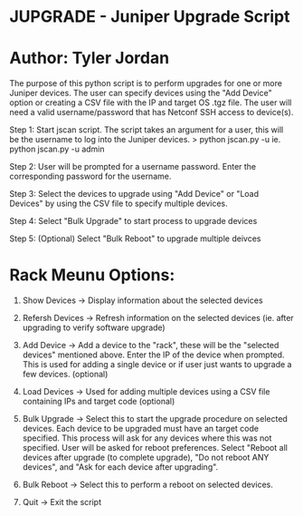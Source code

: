 # JUPGRADE - Juniper Upgrade Script
# Author: Tyler Jordan

The purpose of this python script is to perform upgrades for one or more Juniper devices. The user can specify devices using the "Add Device" option or creating a CSV file with the IP and target OS .tgz file. The user will need a valid username/password that has Netconf SSH access to device(s).

Step 1: Start jscan script. The script takes an argument for a user, this will be the username to log into the Juniper devices. 
      > python jscan.py -u <username>    ie. python jscan.py -u admin

Step 2: User will be prompted for a username password. Enter the corresponding password for the username.

Step 3: Select the devices to upgrade using "Add Device" or "Load Devices" by using the CSV file to specify multiple devices.

Step 4: Select "Bulk Upgrade" to start process to upgrade devices

Step 5: (Optional) Select "Bulk Reboot" to upgrade multiple deivces


# Rack Meunu Options:

1. Show Devices -> Display information about the selected devices

2. Refersh Devices -> Refresh information on the selected devices (ie. after upgrading to verify software upgrade)

3. Add Device -> Add a device to the "rack", these will be the "selected devices" mentioned above. Enter the IP of the device when prompted. This is used for adding a single device or if user just wants to upgrade a few devices. (optional)

4. Load Devices -> Used for adding multiple devices using a CSV file containing IPs and target code (optional)

5. Bulk Upgrade -> Select this to start the upgrade procedure on selected devices. Each device to be upgraded must have an target code specified. This process will ask for any devices where this was not specified. User will be asked for reboot preferences. Select "Reboot all devices after upgrade (to complete upgrade), "Do not reboot ANY devices", and "Ask for each device after upgrading". 

6. Bulk Reboot -> Select this to perform a reboot on selected devices.

7. Quit -> Exit the script
